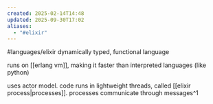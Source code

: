 ```yaml
---
created: 2025-02-14T14:48
updated: 2025-09-30T17:02
aliases:
  - "#elixir"
---
```

#languages/elixir 
dynamically typed, functional language

runs on [[erlang vm]], making it faster than interpreted languages (like python)

uses actor model. code runs in lightweight threads, called [[elixir process|processes]]. processes communicate through messages^1

[^1]: [Unleashing Concurrency in Elixir: Master Processes and Messaging - YouTube](https://www.youtube.com/watch?v=rjBTRKBodBc)